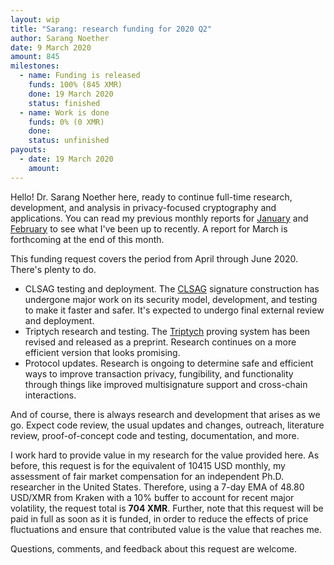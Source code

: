 ```yaml
---
layout: wip
title: "Sarang: research funding for 2020 Q2"
author: Sarang Noether
date: 9 March 2020
amount: 845
milestones:
  - name: Funding is released
    funds: 100% (845 XMR)
    done: 19 March 2020
    status: finished
  - name: Work is done
    funds: 0% (0 XMR)
    done:
    status: unfinished
payouts:
  - date: 19 March 2020
    amount:
---
```

Hello! Dr. Sarang Noether here, ready to continue full-time research, development, and analysis in privacy-focused cryptography and applications. You can read my previous monthly reports for [January](https://repo.getmonero.org/monero-project/ccs-proposals/-/merge_requests/110#note_8753) and [February](https://repo.getmonero.org/monero-project/ccs-proposals/-/merge_requests/110#note_9123) to see what I've been up to recently. A report for March is forthcoming at the end of this month.

This funding request covers the period from April through June 2020. There's plenty to do.
- CLSAG testing and deployment. The [CLSAG](https://eprint.iacr.org/2019/654) signature construction has undergone major work on its security model, development, and testing to make it faster and safer. It's expected to undergo final external review and deployment.
- Triptych research and testing. The [Triptych](https://eprint.iacr.org/2020/018) proving system has been revised and released as a preprint. Research continues on a more efficient version that looks promising.
- Protocol updates. Research is ongoing to determine safe and efficient ways to improve transaction privacy, fungibility, and functionality through things like improved multisignature support and cross-chain interactions.

And of course, there is always research and development that arises as we go. Expect code review, the usual updates and changes, outreach, literature review, proof-of-concept code and testing, documentation, and more.

I work hard to provide value in my research for the value provided here. As before, this request is for the equivalent of 10415 USD monthly, my assessment of fair market compensation for an independent Ph.D. researcher in the United States. Therefore, using a 7-day EMA of 48.80 USD/XMR from Kraken with a 10% buffer to account for recent major volatility, the request total is **704 XMR**. Further, note that this request will be paid in full as soon as it is funded, in order to reduce the effects of price fluctuations and ensure that contributed value is the value that reaches me.

Questions, comments, and feedback about this request are welcome.
